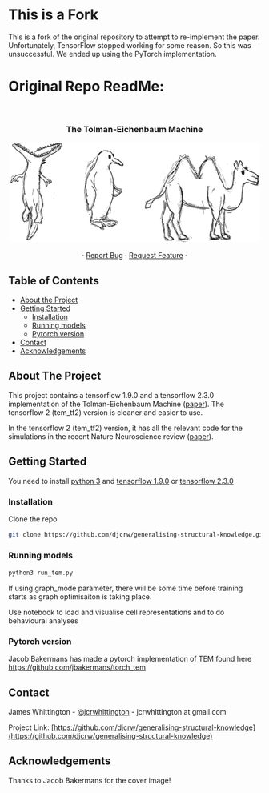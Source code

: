 # This is a Fork
This is a fork of the original repository to attempt to re-implement the paper. Unfortunately, TensorFlow stopped working for some reason. So this was unsuccessful. We ended up using the PyTorch implementation. 

# Original Repo ReadMe:

<!-- PROJECT LOGO -->
<br />
<p align="center">

  <h3 align="center">The Tolman-Eichenbaum Machine</h3>
  
  <p align="center">
    <img src="images/jacob_tem.png" alt="Logo" width="500" height="200">
  </p>

  <p align="center">
    ·
    <a href="https://github.com/djcrw/generalising-structural-knowledge/issues">Report Bug</a>
    ·
    <a href="https://github.com/djcrw/generalising-structural-knowledge/issues">Request Feature</a>
    ·
  </p>

<!-- TABLE OF CONTENTS -->
## Table of Contents

* [About the Project](#about-the-project)
* [Getting Started](#getting-started)
  * [Installation](#installation)
  * [Running models](#Running-models)
  * [Pytorch version](#Pytorch-version)
* [Contact](#contact)
* [Acknowledgements](#acknowledgements)



<!-- ABOUT THE PROJECT -->
## About The Project

This project contains a tensorflow 1.9.0 and a tensorflow 2.3.0 implementation of the Tolman-Eichenbaum Machine ([paper](https://www.sciencedirect.com/science/article/pii/S009286742031388X)). The tensorflow 2 (tem_tf2) version is cleaner and easier to use.

In the tensorflow 2 (tem_tf2) version, it has all the relevant code for the simulations in the recent Nature Neuroscience review ([paper](https://www.nature.com/articles/s41593-022-01153-y)).


<!-- GETTING STARTED -->
## Getting Started

You need to install [python 3](https://www.python.org/download/releases/3.0/) and [tensorflow 1.9.0](https://www.tensorflow.org/) or [tensorflow 2.3.0](https://www.tensorflow.org/)

<!-- INSTALLATION -->
### Installation

Clone the repo
```sh
git clone https://github.com/djcrw/generalising-structural-knowledge.git
```

<!-- RUNNING MODELS -->
### Running models

```sh
python3 run_tem.py
```

If using graph_mode parameter, there will be some time before training starts as graph optimisaiton is taking place. 

Use notebook to load and visualise cell representations and to do behavioural analyses

<!-- PYTORCH VERSION -->
### Pytorch version

Jacob Bakermans has made a pytorch implementation of TEM found here https://github.com/jbakermans/torch_tem


<!-- CONTACT -->
## Contact

James Whittington - [@jcrwhittington](https://twitter.com/jcrwhittington) - jcrwhittington at gmail.com

Project Link: [https://github.com/djcrw/generalising-structural-knowledge](https://github.com/djcrw/generalising-structural-knowledge)


<!-- ACKNOWLEDGEMENTS -->
## Acknowledgements

Thanks to Jacob Bakermans for the cover image!
